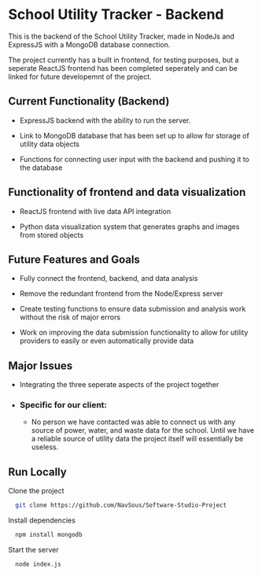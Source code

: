 
# School Utility Tracker - Backend

This is the backend of the School Utility Tracker, made in NodeJs and ExpressJS with a MongoDB database connection.

The project currently has a built in frontend, for testing purposes, but a seperate ReactJS frontend has been completed seperately and can be linked for future developemnt of the project.





## Current Functionality (Backend)

- ExpressJS backend with the ability to run the server.

- Link to MongoDB database that has been set up to allow for storage of utility data objects

- Functions for connecting user input with the backend and pushing it to the database

## Functionality of frontend and data visualization

- ReactJS frontend with live data API integration

- Python data visualization system that generates graphs and images from stored objects

## Future Features and Goals

- Fully connect the frontend, backend, and data analysis

- Remove the redundant frontend from the Node/Express server

- Create testing functions to ensure data submission and analysis work without the risk of major errors

- Work on improving the data submission functionality to allow for utility providers to easily or even automatically provide data

## Major Issues

- Integrating the three seperate aspects of the project together

- ### Specific for our client: 

    - No person we have contacted was able to connect us with any source of power, water, and waste data for the school. Until we have a reliable source of utility data the project itself will essentially be useless.

## Run Locally

Clone the project

```bash
  git clone https://github.com/NavSous/Software-Studio-Project
```

Install dependencies

```bash
  npm install mongodb
```

Start the server

```bash
  node index.js
```

